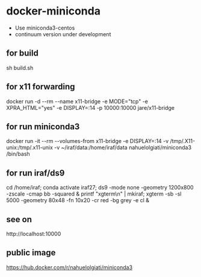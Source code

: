 # docker-miniconda
- Use miniconda3-centos
- continuum version under development

## for build
sh build.sh

## for x11 forwarding
docker run -d
--rm
--name x11-bridge
-e MODE="tcp"
-e XPRA_HTML="yes"
-e DISPLAY=:14
-p 10000:10000
jare/x11-bridge

## for run miniconda3
docker run -it
--rm
--volumes-from x11-bridge
-e DISPLAY=:14
-v /tmp/.X11-unix:/tmp/.x11-unix
-v ~/iraf/data:/home/iraf/data
nahuelolgiati/miniconda3
/bin/bash

## for run iraf/ds9
cd /home/iraf; conda activate iraf27; ds9 -mode none -geometry 1200x800 -zscale -cmap bb -squared & printf "xgterm\n" | mkiraf; xgterm -sb -sl 5000 -geometry 80x48 -fn 10x20 -cr red -bg grey -e cl &

## see on
http://localhost:10000

## public image
https://hub.docker.com/r/nahuelolgiati/miniconda3
